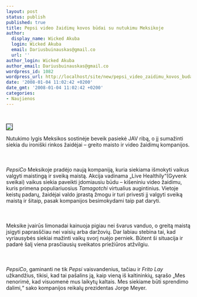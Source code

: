 ```yaml
---
layout: post
status: publish
published: true
title: Pepsi video žaidimų kovos būdai su nutukimu Meksikoje
author:
  display_name: Wicked Akuba
  login: Wicked Akuba
  email: Dariusbuinauskas@gmail.co
  url: ''
author_login: Wicked Akuba
author_email: Dariusbuinauskas@gmail.co
wordpress_id: 1082
wordpress_url: http://localhost/site/new/pepsi_video_zaidimu_kovos_budai_su_nutukimu_meksikoje/
date: '2008-01-04 11:02:42 +0200'
date_gmt: '2008-01-04 11:02:42 +0200'
categories:
- Naujienos
---
```

<p> 
<div class="imgright"><img src="http://www.technews.lt/upl/Failai/fat_baby.jpg" border="1"></div>
<p>Nutukimo lygis Meksikos sostinėje beveik pasiekė JAV ribą, o jį sumažinti siekia du ironiški rinkos žaidėjai – greito maisto ir video žaidimų kompanijos.<br />
<br><br />
<br><i>PepsiCo</i> Meksikoje pradėjo naują kompaniją, kuria siekiama išmokyti vaikus valgyti maistingą ir sveiką maistą. Akcija vadinama „Live Healthily“(Gyvenk sveikai) vaikus siekia paveikti įdomiausiu būdu – kišeniniu video žaidimu, kuris primena populiariuosius <i>Tamagotchi</i> virtualius augintinius. Vietoje keistų padarų, žaidėjai valdo įprastą žmogu ir turi privesti jį valgyti sveiką maistą ir šitaip, pasak kompanijos besimokydami taip pat daryti.<br />
<br><br />
<br>Meksike įvairūs limonadai kainuoja pigiau nei švarus vanduo, o greitą maistą įsigyti paprasščiau nei vaisių arba daržovių. Dar labiau stebina tai, kad vyriausybės siekiai mažinti vaikų svorį nuėjo perniek. Būtent ši situacija ir padarė šalį viena prasčiausių sveikatos priežiūros atžvilgiu.<br />
<br><br />
<br><i>PepsiCo</i>, gaminanti ne tik <i>Pepsi</i> vaisvandenius, tačiau ir <i>Frito Lay</i> užkandžius, tikisi, kad tai pašalins ją, kaip vieną iš kaltininkių, sąrašo „Mes nenorimė, kad visuomenė mus laikytų kaltais. Mes siekiame būti sprendimo dalimi,“ sako kompanijos reikalų prezidentas Jorge Meyer.</p>
